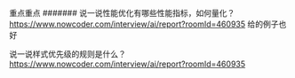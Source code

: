重点重点
####### 说一说性能优化有哪些性能指标，如何量化？
https://www.nowcoder.com/interview/ai/report?roomId=460935
给的例子也好

说一说样式优先级的规则是什么？
https://www.nowcoder.com/interview/ai/report?roomId=460935

